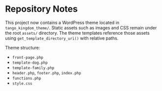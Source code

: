 # Repository Notes

This project now contains a WordPress theme located in `tango_kingdom_theme/`.
Static assets such as images and CSS remain under the root `assets/` directory.
The theme templates reference those assets using `get_template_directory_uri()`
with relative paths.

Theme structure:
- `front-page.php`
- `template-dog.php`
- `template-family.php`
- `header.php`, `footer.php`, `index.php`
- `functions.php`
- `style.css`

